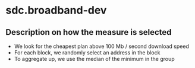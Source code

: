 # sdc.broadband-dev

## Description on how the measure is selected
  - We look for the cheapest plan above 100 Mb / second download speed
  - For each block, we randomly select an address in the block
  - To aggregate up, we use the median of the minimum in the group
